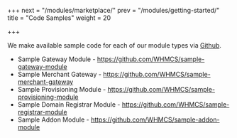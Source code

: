 +++
next = "/modules/marketplace/"
prev = "/modules/getting-started/"
title = "Code Samples"
weight = 20

+++

We make available sample code for each of our module types via [Github](https://github.com/whmcs).

* Sample Gateway Module - https://github.com/WHMCS/sample-gateway-module
* Sample Merchant Gateway - https://github.com/WHMCS/sample-merchant-gateway
* Sample Provisioning Module - https://github.com/WHMCS/sample-provisioning-module
* Sample Domain Registrar Module - https://github.com/WHMCS/sample-registrar-module
* Sample Addon Module - https://github.com/WHMCS/sample-addon-module
